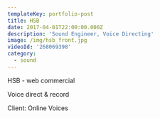```yaml
---
templateKey: portfolio-post
title: HSB
date: 2017-04-01T22:00:00.000Z
description: 'Sound Engineer, Voice Directing'
image: /img/hsb_front.jpg
videoId: '268069398'
category:
  - sound
---
```

HSB - web commercial

Voice direct & record

Client: Online Voices
